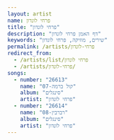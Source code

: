 ```yaml
---
layout: artist
name: פרחי לונדון
title: "פרחי לונדון"
description: "דף האמן פרחי לונדון"
keywords: "שירים, מוזיקה, פרחי לונדון"
permalink: /artists/פרחי-לונדון
redirect_from:
  - /artists/list/פרחי לונדון
  - /artists/פרחי-לונדון/
songs:
  - number: "26613"
    name: "07-קול ברמה"
    album: "סינגלים"
    artist: "פרחי לונדון"
  - number: "26614"
    name: "08-רברבין"
    album: "סינגלים"
    artist: "פרחי לונדון"
---
```

